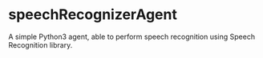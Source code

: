 # speechRecognizerAgent
A simple Python3 agent, able to perform speech recognition using Speech Recognition library.
